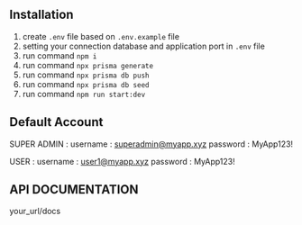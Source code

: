 ## Installation

1. create `.env` file based on `.env.example` file
2. setting your connection database and application port in `.env` file
3. run command `npm i`
4. run command `npx prisma generate`
5. run command `npx prisma db push`
6. run command `npx prisma db seed`
7. run command `npm run start:dev`

## Default Account

SUPER ADMIN :
username : superadmin@myapp.xyz
password : MyApp123!

USER :
username : user1@myapp.xyz
password : MyApp123!

## API DOCUMENTATION

your_url/docs

